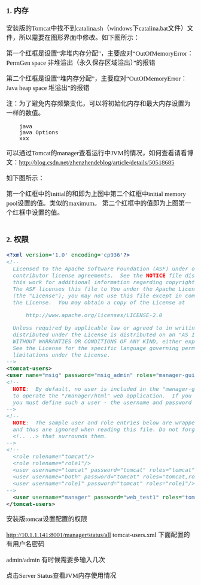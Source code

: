 <span  style="font-family: Simsun,serif; font-size: 17px; ">

### 1. 内存

安装版的Tomcat中找不到catalina.sh（windows下catalina.bat文件）文件，所以需要在图形界面中修改。如下图所示：

第一个红框是设置“非堆内存分配”，主要应对“OutOfMemoryError：PermGen space 非堆溢出（永久保存区域溢出）”的报错

第二个红框是设置“堆内存分配”，主要应对“OutOfMemoryError：Java heap space 堆溢出”的报错

注：为了避免内存频繁变化，可以将初始化内存和最大内存设置为一样的数值。

~~~
    java
    java Options
    xxx
~~~

可以通过Tomcat的manager查看运行中JVM的情况，如何查看请看博文：http://blog.csdn.net/zhenzhendeblog/article/details/50518685

如下图所示：

第一个红框中的initial的和即为上图中第二个红框中initial memory pool设置的值。类似的maximum。
第二个红框中的值即为上图第一个红框中设置的值。

~~~

~~~

### 2. 权限

~~~xml
<?xml version='1.0' encoding='cp936'?>
<!--
  Licensed to the Apache Software Foundation (ASF) under one or more
  contributor license agreements.  See the NOTICE file distributed with
  this work for additional information regarding copyright ownership.
  The ASF licenses this file to You under the Apache License, Version 2.0
  (the "License"); you may not use this file except in compliance with
  the License.  You may obtain a copy of the License at

      http://www.apache.org/licenses/LICENSE-2.0

  Unless required by applicable law or agreed to in writing, software
  distributed under the License is distributed on an "AS IS" BASIS,
  WITHOUT WARRANTIES OR CONDITIONS OF ANY KIND, either express or implied.
  See the License for the specific language governing permissions and
  limitations under the License.
-->
<tomcat-users>
<user name="msig" password="msig_admin" roles="manager-gui" />
<!--
  NOTE:  By default, no user is included in the "manager-gui" role required
  to operate the "/manager/html" web application.  If you wish to use this app,
  you must define such a user - the username and password are arbitrary.
-->
<!--
  NOTE:  The sample user and role entries below are wrapped in a comment
  and thus are ignored when reading this file. Do not forget to remove
  <!.. ..> that surrounds them.
-->
<!--
  <role rolename="tomcat"/>
  <role rolename="role1"/>
  <user username="tomcat" password="tomcat" roles="tomcat"/>
  <user username="both" password="tomcat" roles="tomcat,role1"/>
  <user username="role1" password="tomcat" roles="role1"/>
-->
  <user username="manager" password="web_test1" roles="tomcat,role1"/>
</tomcat-users>

~~~


安装版tomcat设置配置的权限

http://10.1.1.141:8001/manager/status/all  tomcat-users.xml 下面配置的有用户名密码

admin/admin  有时候需要多输入几次

点击Server Status查看JVM内存使用情况


</span>
